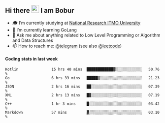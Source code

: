 ## Hi there <img src="https://media.giphy.com/media/hvRJCLFzcasrR4ia7z/giphy.gif" width="25px"> I am Bobur

- :mortar_board: I’m currently studying at [National Research ITMO University](https://itmo.ru/)
- :seedling: I’m currently learning GoLang
- :speech_balloon: Ask me about anything related to Low Level Programming or Algorithm and Data Structures
- :mailbox: How to reach me: [@telegram](https://t.me/bobur_zakirov) (see also [@leetcode](https://leetcode.com/insanis/))      

#### Coding stats in last week

<!--START_SECTION:waka-->

```text
Kotlin               15 hrs 40 mins  ████████████▓░░░░░░░░░░░░   50.76 %
Go                   6 hrs 33 mins   █████▒░░░░░░░░░░░░░░░░░░░   21.23 %
JSON                 2 hrs 16 mins   ██░░░░░░░░░░░░░░░░░░░░░░░   07.39 %
XML                  2 hrs 13 mins   █▓░░░░░░░░░░░░░░░░░░░░░░░   07.19 %
C++                  1 hr 3 mins     █░░░░░░░░░░░░░░░░░░░░░░░░   03.42 %
Markdown             57 mins         ▓░░░░░░░░░░░░░░░░░░░░░░░░   03.10 %
```

<!--END_SECTION:waka-->
